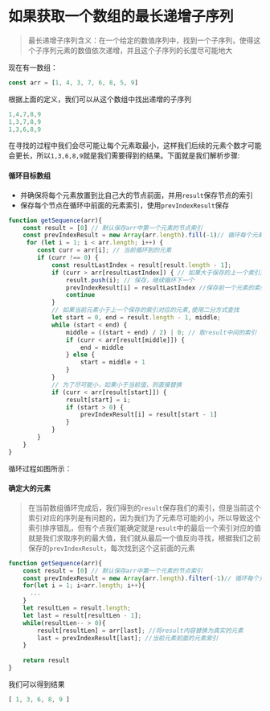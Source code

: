 # 如果获取一个数组的最长递增子序列

> 最长递增子序列含义：在一个给定的数值序列中，找到一个子序列，使得这个子序列元素的数值依次递增，并且这个子序列的长度尽可能地大

现在有一数组：

```js
const arr = [1, 4, 3, 7, 6, 8, 5, 9]
```

根据上面的定义，我们可以从这个数组中找出递增的子序列

```js
1,4,7,8,9
1,3,7,8,9
1,3,6,8,9
```

在寻找的过程中我们会尽可能让每个元素取最小，这样我们后续的元素个数才可能会更长，所以`1,3,6,8,9`就是我们需要得到的结果。下面就是我们解析步骤:

#### 循环目标数组

- 并确保将每个元素放置到比自己大的节点前面，并用`result`保存节点的索引
- 保存每个节点在循环中前面的元素索引，使用`prevIndexResult`保存

```js
function getSequence(arr){
  	const result = [0] // 默认保存arr中第一个元素的节点索引
    const prevIndexResult = new Array(arr.length).fill(-1)// 循环每个元素后，保存当前元素前面的元素索引。标识位置
     for (let i = 1; i < arr.length; i++) {
        const curr = arr[i]; // 当前循环到的元素
        if (curr !== 0) {
            const resultLastIndex = result[result.length - 1];
            if (curr > arr[resultLastIndex]) { // 如果大于保存的上一个索引对应的元素
                result.push(i); // 保存，继续循环下一个
                prevIndexResult[i] = resultLastIndex //保存前一个元素的索引
                continue
            }
            // 如果当前元素小于上一个保存的索引对应的元素,使用二分方式查找
            let start = 0, end = result.length - 1, middle;
            while (start < end) {
                middle = ((start + end) / 2) | 0; // 取result中间的索引
                if (curr < arr[result[middle]]) {
                    end = middle
                } else {
                    start = middle + 1
                }
            }
            // 为了尽可能小，如果小于当前值，则直接替换
            if (curr < arr[result[start]]) {
                result[start] = i;
                if (start > 0) {
                    prevIndexResult[i] = result[start - 1]
                }
            }
        }
    }
}
```

循环过程如图所示：



#### 确定大的元素

> 在当前数组循环完成后，我们得到的`result`保存我们的索引，但是当前这个索引对应的序列是有问题的，因为我们为了元素尽可能的小，所以导致这个索引排序错乱，但有个点我们能确定就是`result`中的最后一个索引对应的值就是我们求取序列的最大值，我们就从最后一个值反向寻找，根据我们之前保存的`prevIndexResult`，每次找到这个这前面的元素

```js
function getSequence(arr){
  	const result = [0] // 默认保存arr中第一个元素的节点索引
    const prevIndexResult = new Array(arr.length).filter(-1)// 循环每个元素后，保存当前元素前面的元素索引。标识位置
    for(let i = 1; i<arr.length; i++){
      ...
    }
    let resultLen = result.length;
    let last = result[resultLen - 1];
    while(resultLen-- > 0){
        result[resultLen] = arr[last]; //将result内容替换为真实的元素
        last = prevIndexResult[last]; //当前元素前面的元素索引
    }
    
    return result
}
```

我们可以得到结果

```js
[ 1, 3, 6, 8, 9 ]
```

